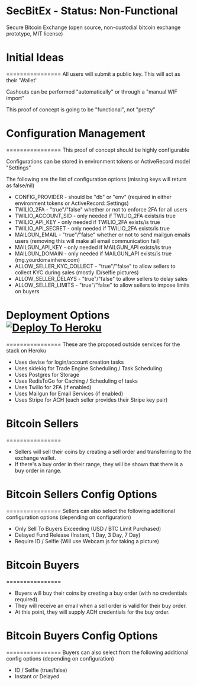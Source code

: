 # SecBitEx - Status: Non-Functional
Secure Bitcoin Exchange (open source, non-custodial bitcoin exchange prototype, MIT license)

# Initial Ideas
================
All users will submit a public key. This will act as their 'Wallet'

Cashouts can be performed "automatically" or through a "manual WIF import"

This proof of concept is going to be "functional", not "pretty"

# Configuration Management
================
This proof of concept should be highly configurable

Configurations can be stored in environment tokens or ActiveRecord model "Settings"

The following are the list of configuration options (missing keys will return as false/nil)
* CONFIG_PROVIDER - should be "db" or "env" (required in either environment tokens or ActiveRecord::Settings)
* TWILIO_2FA - "true"/"false" whether or not to enforce 2FA for all users
* TWILIO_ACCOUNT_SID - only needed if TWILIO_2FA exists/is true
* TWILIO_API_KEY - only needed if TWILIO_2FA exists/is true
* TWILIO_API_SECRET - only needed if TWILIO_2FA exists/is true
* MAILGUN_EMAIL - "true"/"false" whether or not to send mailgun emails users (removing this will make all email communication fail)
* MAILGUN_API_KEY - only needed if MAILGUN_API exists/is true
* MAILGUN_DOMAIN - only needed if MAILGUN_API exists/is true (mg.yourdomainhere.com)
* ALLOW_SELLER_KYC_COLLECT - "true"/"false" to allow sellers to collect KYC during sales (mostly ID/selfie pictures)
* ALLOW_SELLER_DELAYS - "true"/"false" to allow sellers to delay sales
* ALLOW_SELLER_LIMITS - "true"/"false" to allow sellers to impose limits on buyers

# Deployment Options [![Deploy To Heroku](https://www.herokucdn.com/deploy/button.svg)](https://heroku.com/deploy?template=https://github.com/AtheistOfFail/SecBitEx)
================
These are the proposed outside services for the stack on Heroku
* Uses devise for login/account creation tasks
* Uses sidekiq for Trade Engine Scheduling / Task Scheduling
* Uses Postgres for Storage
* Uses RedisToGo for Caching / Scheduling of tasks
* Uses Twilio for 2FA (if enabled)
* Uses Mailgun for Email Services (if enabled)
* Uses Stripe for ACH (each seller provides their Stripe key pair)


# Bitcoin Sellers
================
* Sellers will sell their coins by creating a sell order and transferring to the exchange wallet.
* If there's a buy order in their range, they will be shown that there is a buy order in range.

# Bitcoin Sellers Config Options
================
Sellers can also select the following additional configuration options (depending on configuration)
* Only Sell To Buyers Exceeding (USD / BTC Limit Purchased)
* Delayed Fund Release (Instant, 1 Day, 3 Day, 7 Day)
* Require ID / Selfie (Will use Webcam.js for taking a picture)

# Bitcoin Buyers
================
* Buyers will buy their coins by creating a buy order (with no credentials required). 
* They will receive an email when a sell order is valid for their buy order. 
* At this point, they will supply ACH credentials for the buy order.

# Bitcoin Buyers Config Options
================
Buyers can also select from the following additional config options (depending on configuration)
* ID / Selfie (true/false)
* Instant or Delayed